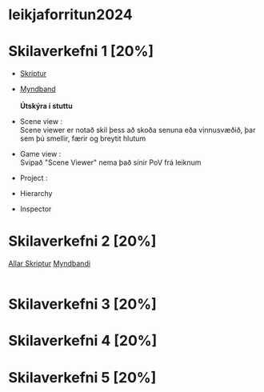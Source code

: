 # leikjaforritun2024

# Skilaverkefni 1 [20%]
- [Skriptur]()
- [Myndband]()
<br><br>
**Útskýra í stuttu**
- Scene view : <br>
  Scene viewer er notað skil þess að skoða senuna eða vinnusvæðið, þar sem þú smellir, færir og breytit hlutum
- Game view : <br>
  Svipað "Scene Viewer" nema það sínir PoV frá leiknum
- Project : <br>
  
- Hierarchy
- Inspector

  
# Skilaverkefni 2 [20%]

[Allar Skriptur]()
[Myndbandi](https://www.youtube.com/watch?v=XcpUH3Ep_9A)
<br><br>



# Skilaverkefni 3 [20%]

# Skilaverkefni 4 [20%]

# Skilaverkefni 5 [20%]
